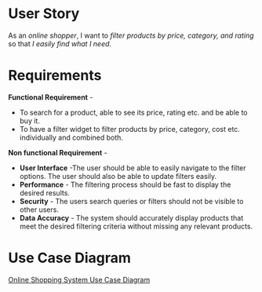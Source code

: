 # User Story
As an _online shopper_, I want to _filter products by price, category, and rating_ so that _I easily find what I need_.

# Requirements
**Functional Requirement** - 
 - To search for a product, able to see its price, rating etc. and be able to buy it.
 -  To have a filter widget to filter products by price, category, cost etc. individually and combined both. 

**Non functional Requirement** - 
- **User Interface** -The user should be able to easily navigate to the filter options. The user should also be able to update filters easily.
- **Performance** - The filtering process should be fast to display the desired results.
- **Security** - The users search queries or filters should not be visible to other users.
- **Data Accuracy** - The system should accurately display products that meet the desired filtering criteria without missing any relevant products.

# Use Case Diagram

[Online Shopping System Use Case Diagram](https://viewer.diagrams.net/?tags=%7B%7D&highlight=0000ff&edit=_blank&layers=1&nav=1&title=Online%20Shopping%20System.png#R7Vtbc5s4GP01ftwMIJDjx9jptp1pZr3jTps%2bEqMazQJiZeFLf30/hbuEa8cXbBPnwYM%2bQIhzDt8N0kOjcPWRu7H/xDwS9CzDW/XQY8%2by%2bvcYfqVhnRps3E8NM0691GSWhgn9RTKjkVkT6pF57UDBWCBoXDdOWRSRqajZXM7Zsn7YTxbUrxq7M6IZJlM30K3fqSf81HrvGKX9E6EzP7%2byaWR7Qjc/ODPMfddjy4oJfeihEWdMpFvhakQCiV2OS3re3xv2FgvjJBK7nDB8xv8%2b/SIvRjSI/w%2benqxPi%2bQvK51l4QZJdsPZYsU6R4CzJPKInMTooeHSp4JMYncq9y6BcrD5IgxgZMKmRzmwQFkE4zlLJATD7BKEC7LauHazQASURFhIBF/DIdkJVo53piKcDZclJSjH2a/QYedsuJkMZsXUJVKwkYH1BuCQBtw/UUAjAraJz%2bKYRjO5uZ4LEmqQAhCijttccPYfGbGAcbBEDCZCw580CBSTG9CZxHYKwBGwDyWsFOT6kO0IqefJyzQSVafyGLzgrbyYTgMv6FS02Nv1DLOA89gEUYWTI%2bCDsFPDxzR1gAYN%2bDinwse5bHysc%2bODNXxGLIwDIuSD/YXNwKVdFGDo3ID1L1tQRQA4Fz73Gj4PUwEeXQUJsoNYbiZhkB5QuvYv7gsJxmxOs7j6woRgYYPvF0wBFNQqY9KoyI2O5PYLN5Y/tqghHjegjE%2bFcr6eP8ow8h5kQlgG0wpS9cgIMPD1sxzcWfnwx%2bsQOzg3PK6qRz%2buq6Mx4RTuTEboCubE03JNBXFIbl0%2bI2JbxqYzU0G%2bKeDmNk4CV9BFfRlNdGRXGDMKCyyJV%2bI9PF/1KSDn41OSnVVNRpWJbKRMZCkTpThoE72qo7jtAwRjnkowdt%2b5SaYqmb7CtOpqd5UMUiYy1YlOLZkdaqW9JFOXi7NFLEfUBb4oV9LfVxf3ii7UKHNqXeil4JXron9Ruhjs7S%2bUVNl22tWFXotOiMunfk/GOuyGMllLf8HyjZKlnLHT7QLtUbX0vBE3SOtk7QJTr4eHiVxwzJmXTPVar7NUWGenQq8kod4Gw%2bfo/bBgN5Tz7bLQyXoVK6njQEe53XJ18B5Qthp6L63CnLu0bsOMDOfMMOu1dAdhbnLN7cJ85DpjRcVztkduV6oMGJVFhhy8vcZIk/Q/3I3dDH47NYYadosu%2bltrDIw3JLQt1RjWLu%2b7rksTO9Snafi8evFoPdCWGxfWLi8DD29cIOVvn2ZoLkzjboD7NXFmE26Upxzs31rdKll8k2yrktXfz16xv9tVPJXPhW7iOUA8u7yrPkw85sVJZ0OSe5PO26Sjt0Wu2O%2bctb/fndxbb%2bIcXROtupObIg5URO6kql%2bPJXMB8%2bq9kM60sAfbP0hrtYON9G7UV4l1ZwlQv4soXqSfjQFLY%2bAhET7cDoD02t/rLBfYUb73PTsXetPwsyeZEHLVY84W1Ouyd8JW/075xLiBEjN/D9wOJ3rTbsSJR2UkG7vrkLzGtAnhCwrYvCNqikSgSg1qlRq9JVYy8tEVZOmuO8yIbSmM2A1vSk3jOIzAsPznpzQFK/%2bDDH34DQ==)
